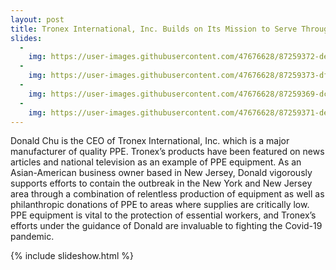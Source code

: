 ```yaml
---
layout: post
title: Tronex International, Inc. Builds on Its Mission to Serve Through Critical PPE Supply
slides:
  -
    img: https://user-images.githubusercontent.com/47676628/87259372-deb8e400-c478-11ea-9f32-8e36539a22ee.jpg
  -
    img: https://user-images.githubusercontent.com/47676628/87259373-df517a80-c478-11ea-8c77-f44a20bbcebd.jpg
  -
    img: https://user-images.githubusercontent.com/47676628/87259369-dc568a00-c478-11ea-84c9-f10a08eba2ca.jpg
  -
    img: https://user-images.githubusercontent.com/47676628/87259371-de204d80-c478-11ea-88ef-62b553c76686.jpg 
---
```


Donald Chu is the CEO of Tronex International, Inc. which is a major manufacturer of quality PPE. Tronex’s products have been featured on news articles and national television as an example of PPE equipment. As an Asian-American business owner based in New Jersey, Donald vigorously supports efforts to contain the outbreak in the New York and New Jersey area through a combination of relentless production of equipment as well as philanthropic donations of PPE to areas where supplies are critically low. PPE equipment is vital to the protection of essential workers, and Tronex’s efforts under the guidance of Donald are invaluable to fighting the Covid-19 pandemic. 

{% include slideshow.html %}
